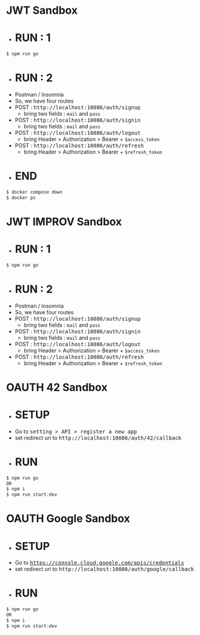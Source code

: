 # JWT Sandbox
- # RUN : 1
```c
$ npm run go
```
- # RUN : 2 
- Postman / Insomnia
- So, we have four routes 
- POST : <kbd>http://localhost:10086/auth/signup</kbd>
  - bring two fields : `mail` and `pass`
- POST : <kbd>http://localhost:10086/auth/signin</kbd>
  - bring two fields : `mail` and `pass`
- POST : <kbd>http://localhost:10086/auth/logout</kbd>
  - bring Header > Authorization > Bearer + `$access_token`
- POST : <kbd>http://localhost:10086/auth/refresh</kbd>
  - bring Header > Authorization > Bearer + `$refresh_token`
- # END
```c
$ docker compose down
$ docker ps
``` 

# JWT IMPROV Sandbox
- # RUN : 1
```c
$ npm run go
```
- # RUN : 2 
- Postman / Insomnia
- So, we have four routes 
- POST : <kbd>http://localhost:10086/auth/signup</kbd>
  - bring two fields : `mail` and `pass`
- POST : <kbd>http://localhost:10086/auth/signin</kbd>
  - bring two fields : `mail` and `pass`
- POST : <kbd>http://localhost:10086/auth/logout</kbd>
  - bring Header > Authorization > Bearer + `$access_token`
- POST : <kbd>http://localhost:10086/auth/refresh</kbd>
  - bring Header > Authorization > Bearer + `$refresh_token`

# OAUTH 42 Sandbox
- # SETUP
- Go to <kbd>setting > API > register a new app</kbd>
- set redirect uri to <kbd>http://localhost:10086/auth/42/callback</kbd>
- # RUN
```c
$ npm run go
OR
$ npm i
$ npm run start:dev
```

# OAUTH Google Sandbox
- # SETUP
- Go to <kbd>https://console.cloud.google.com/apis/credentials</kbd>
- set redirect uri to <kbd>http://localhost:10086/auth/google/callback</kbd>
- # RUN
```c
$ npm run go
OR
$ npm i
$ npm run start:dev
```

